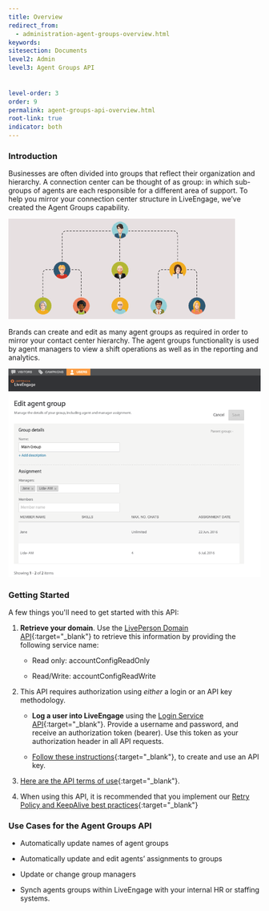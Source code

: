 ```yaml
---
title: Overview
redirect_from:
  - administration-agent-groups-overview.html
keywords:
sitesection: Documents
level2: Admin
level3: Agent Groups API


level-order: 3
order: 9
permalink: agent-groups-api-overview.html
root-link: true
indicator: both
---
```

### Introduction

Businesses are often divided into groups that reflect their organization and hierarchy. A connection center can be thought of as group: in which sub-groups of agents are each responsible for a different area of support. To help you mirror your connection center structure in LiveEngage, we’ve created the Agent Groups capability.

![AgentGroupsOverview](img/agentgroupsoverview.png)

Brands can create and edit as many agent groups as required in order to mirror your contact center hierarchy.  The agent groups functionality is used by agent managers to view a shift operations as well as in the reporting and analytics.

![EditAgentGroup](img/editagentgroup.png)

### Getting Started

A few things you'll need to get started with this API:

1. **Retrieve your domain**. Use the [LivePerson Domain API](agent-domain-domain-api.html){:target="_blank"} to retrieve this information by providing the following service name:

	* Read only: accountConfigReadOnly

	* Read/Write: accountConfigReadWrite

2. This API requires authorization using _either_ a login or an API key methodology.

	* **Log a user into LiveEngage** using the [Login Service API](login-getting-started.html){:target="_blank"}. Provide a username and password, and receive an authorization token (bearer). Use this token as your authorization header in all API requests.

	* [Follow these instructions](guides-gettingstarted.html){:target="_blank"}, to create and use an API key.

3. [Here are the API terms of use](https://www.liveperson.com/policies/terms-of-use){:target="_blank"}.

4. When using this API, it is recommended that you implement our [Retry Policy and KeepAlive best practices](guides-retry-policy.html){:target="_blank"}


### Use Cases for the Agent Groups API

* Automatically update names of agent groups

* Automatically update and edit agents’ assignments to groups

* Update or change group managers

* Synch agents groups within LiveEngage with your internal HR or staffing systems.
